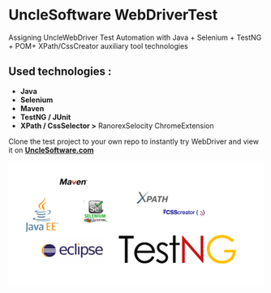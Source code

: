 # UncleSoftware WebDriverTest
 Assigning UncleWebDriver Test Automation with Java + Selenium + TestNG + POM+ XPath/CssCreator auxiliary tool technologies 

## Used technologies :
- **Java**
- **Selenium**
- **Maven**
- **TestNG / JUnit**
- **XPath / CssSelector >** RanorexSelocity ChromeExtension


Clone the test project to your own repo to instantly try WebDriver and view it on **[UncleSoftware.com](http://unclesoftware.com/)**

![alt text](https://github.com/oguzhanvrl/seleniumTestProje/blob/master/webdriver.png)
